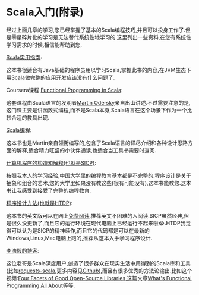 # Scala入门(附录)

经过上面几章的学习,您已经掌握了基本的Scala编程技巧,并且可以投身工作了.但是零星碎片化的学习是无法替代系统性地学习的.这里列出一些资料,在您有系统性学习需求的时候,相信能帮助到您.

[Scala实用指南](https://book.douban.com/subject/30249691/):

这本书很适合有Java基础的程序员用以学习Scala,掌握此书的内容,在JVM生态下用Scala做完整的应用开发应该没有什么问题了.

Coursera课程 [Functional Programming in Scala](https://www.coursera.org/specializations/scala):

这套课程由Scala语言的发明者[Martin Odersky](https://www.coursera.org/instructor/~672627)亲自出山讲述.不过需要注意的是,这门课主要是讲函数式编程,而不是Scala本身,Scala语言在这个场景下作为一个比较合适的教具出现.

[Scala编程](https://book.douban.com/subject/27591387/):

这本书也是Martin亲自领衔编写的,包含了Scala语言的详尽介绍和各种设计思路方面的解释,适合精力旺盛的小伙伴通读,也适合当工具书需要时查阅.

[计算机程序的构造和解释(也就是SICP)](https://book.douban.com/subject/1148282/):

按照我本人的学习经验,中国大学里的编程教育基本都是不完整的.程序设计是关于抽象和组合的艺术,您的大学里如果没有教这些(很有可能没有),这本书能教您.这本书让我感受到接受了完整的编程教育.

[程序设计方法(也就是HTDP)](https://book.douban.com/subject/1140942/):

这本书的英文版可以在网上[免费阅读](https://htdp.org/),推荐英文不困难的人阅读.SICP虽然经典,但是很久没更新了,而且它的运行环境在现代电脑上已经运行不起来啦😭.HTDP我觉得可以认为是SICP的精神续作,而且它的代码都是可以在最新的Windows,Linux,Mac电脑上跑的,推荐从这本入手学习程序设计.

[李浩毅的博客](http://www.lihaoyi.com/):

这位老哥是Scala深度用户,创造了很多群众在现实生活中用得到的Scala库和工具(比如[requests-scala](https://github.com/lihaoyi/requests-scala),更多内容见[Github](https://github.com/lihaoyi)),而且有很多优秀的方法论输出.比如这个视频:[Four Facets of Good Open-Source Libraries](http://www.lihaoyi.com/post/TalksIveGiven.html#four-facets-of-good-open-source-libraries),这篇文章[What's Functional Programming All About](http://www.lihaoyi.com/post/WhatsFunctionalProgrammingAllAbout.html)等等.